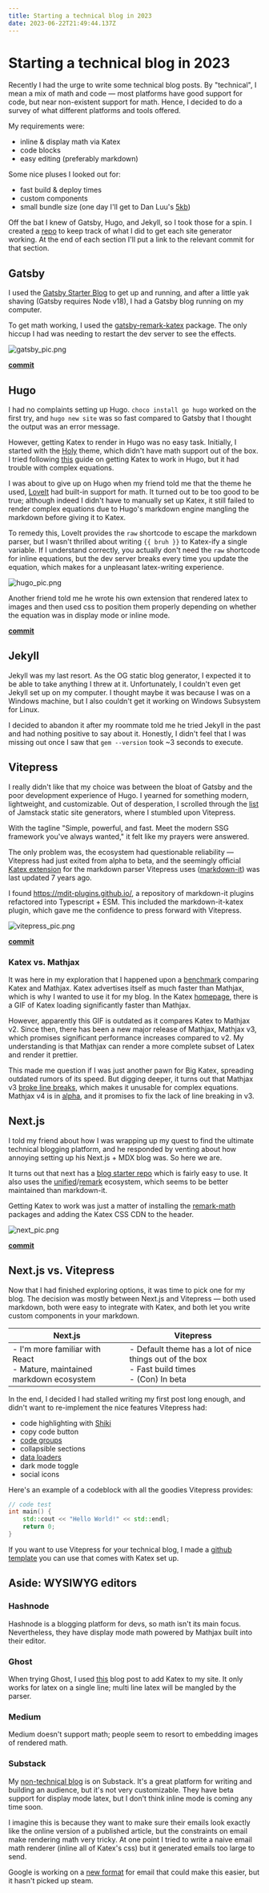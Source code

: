 ```yaml
---
title: Starting a technical blog in 2023
date: 2023-06-22T21:49:44.137Z
---
```

<script setup lang="ts">
const bruh = "{{< raw >}}$n${{< /raw >}}"
</script>
# Starting a technical blog in 2023

Recently I had the urge to write some technical blog posts. By "technical", I mean a mix of math and code —
most platforms have good support for code, but near non-existent support for math. 
Hence, I decided to do a survey of what different platforms and tools offered.

My requirements were:
- inline & display math via Katex
- code blocks
- easy editing (preferably markdown)

Some nice pluses I looked out for:
- fast build & deploy times
- custom components
- small bundle size (one day I'll get to Dan Luu's [5kb](https://danluu.com/))

Off the bat I knew of Gatsby, Hugo, and Jekyll, so I took those for a spin. I created a 
[repo](https://github.com/SimonBerens/technical-blog-exploration) to keep track of what I did to get each
site generator working. At the end of each section I'll put a link to the relevant commit for that section.

## Gatsby
I used the [Gatsby Starter Blog](https://www.gatsbyjs.com/starters/gatsbyjs/gatsby-starter-blog) to get up and running,
and after a little yak shaving (Gatsby requires Node v18), I had a Gatsby blog running on my computer.

To get math working, I used the [gatsby-remark-katex](https://www.gatsbyjs.com/plugins/gatsby-remark-katex/) package.
The only hiccup I had was needing to restart the dev server to see the effects.

![gatsby_pic.png](gatsby_pic.png)

[**commit**](https://github.com/SimonBerens/technical-blog-exploration/commit/8640b7c4505bfe9418c4a7326861ad3bb9762714#diff-325a28b3dca48201bb600ac5c4f1b4820074081fa5491223cd3437556f601fa0)

## Hugo
I had no complaints setting up Hugo. `choco install go hugo` worked on the first try, 
and `hugo new site` was so fast compared to Gatsby that I thought the output was an error message.

However, getting Katex to render in Hugo was no easy task. Initially, 
I started with the [Holy](https://github.com/serkodev/holy) theme, which didn't have math support out of the box.
I tried following [this](https://mertbakir.gitlab.io/hugo/math-typesetting-in-hugo/) guide on getting Katex to work in 
Hugo, but it had trouble with complex equations.

I was about to give up on Hugo when my friend told me that the theme he used, [LoveIt](https://hugoloveit.com/) had
built-in support for math. It turned out to be too good to be true; although indeed I didn't have to manually set up
Katex, it still failed to render complex equations due to Hugo's markdown engine mangling the markdown before giving
it to Katex.

To remedy this, LoveIt provides the `raw` shortcode to escape the markdown parser, but I wasn't thrilled about writing
`{{ bruh }}` to Katex-ify a single variable. If I understand correctly, you actually don't need the `raw` shortcode for
inline equations, but the dev server breaks every time you update the equation, which makes for a unpleasant
latex-writing experience.

![hugo_pic.png](hugo_pic.png)

Another friend told me he wrote his own extension that rendered latex to images and then used 
css to position them properly depending on whether the equation was in display mode or inline mode.

[**commit**](https://github.com/SimonBerens/technical-blog-exploration/commit/503e05185878af5a149b75481865986153646f3e)

## Jekyll
Jekyll was my last resort. As the OG static blog generator, I expected it to be able to take anything I threw
at it. Unfortunately, I couldn't even get Jekyll set up on my computer. I thought maybe it was because I was on a 
Windows machine, but I also couldn't get it working on Windows Subsystem for Linux. 

I decided to abandon it after my roommate told me he tried Jekyll in the past and had nothing positive to say about it. 
Honestly, I didn't feel that I was missing out once I saw that `gem --version` took ~3 seconds to execute.

## Vitepress
I really didn't like that my choice was between the bloat of Gatsby and the poor development experience of Hugo. I yearned for something
modern, lightweight, and customizable. Out of desperation, I scrolled through the 
[list](https://jamstack.com/generators/) of Jamstack static site generators, where I stumbled upon Vitepress.

With the tagline "Simple, powerful, and fast. Meet the modern SSG framework you've always wanted," it felt like my
prayers were answered.

The only problem was, the ecosystem had questionable reliability — Vitepress had just exited from alpha to beta,
and the seemingly official [Katex extension](https://www.npmjs.com/package/markdown-it-katex) for the markdown parser
Vitepress uses ([markdown-it](https://github.com/markdown-it/markdown-it)) was last updated 7 years ago.

I found https://mdit-plugins.github.io/, a repository of markdown-it plugins refactored into Typescript + ESM.
This included the markdown-it-katex plugin, which gave me the confidence to press forward with Vitepress.

![vitepress_pic.png](vitepress_pic.png)

[**commit**](https://github.com/SimonBerens/technical-blog-exploration/commit/57bee540b3b5476a32c10c37ca33e8df04601297)

### Katex vs. Mathjax
It was here in my exploration that I happened upon a
[benchmark](https://www.intmath.com/cg5/katex-mathjax-comparison.php) comparing Katex and Mathjax. Katex advertises
itself as much faster than Mathjax, which is why I wanted to use it for my blog. 
In the Katex [homepage](https://katex.org/), there is a GIF of Katex loading significantly faster than Mathjax.

However, apparently this GIF is outdated as it compares Katex to Mathjax v2. Since then, there has been a new major
release of Mathjax, Mathjax v3, which promises significant performance increases compared to v2. My understanding is
that Mathjax can render a more complete subset of Latex and render it prettier.

This made me question if I was just another pawn for Big Katex, spreading outdated rumors of its speed.
But digging deeper, it turns out that Mathjax v3 [broke line breaks](https://github.com/mathjax/MathJax/issues/2312),
which makes it unusable for complex equations. 
Mathjax v4 is in [alpha](https://github.com/mathjax/MathJax-src/releases/tag/4.0.0-alpha.1), and it promises
to fix the lack of line breaking in v3.

## Next.js
I told my friend about how I was wrapping up my quest to find the ultimate technical blogging platform,
and he responded by venting about how annoying setting up his Next.js + MDX blog was. So here we are.

It turns out that next has a [blog starter repo](https://github.com/vercel/next.js/tree/canary/examples/blog-starter)
which is fairly easy to use. It also uses the 
[unified](https://unifiedjs.com/)/[remark](https://github.com/remarkjs/remark) ecosystem, which seems to be better
maintained than markdown-it. 

Getting Katex to work was just a matter of installing the [remark-math](https://github.com/remarkjs/remark-math)
packages and adding the Katex CSS CDN to the header.

![next_pic.png](next_pic.png)

[**commit**](https://github.com/SimonBerens/technical-blog-exploration/commit/4e006a0c1a15eda716e0cb3ebfde4c7c3b8bc4a3)

## Next.js vs. Vitepress
Now that I had finished exploring options, it was time to pick one for my blog. The decision was mostly between
Next.js and Vitepress — both used markdown, both were easy to integrate with Katex, and both let you write custom components
in your markdown.

| Next.js                                                                     | Vitepress                                                                                            |
|-----------------------------------------------------------------------------|------------------------------------------------------------------------------------------------------|
| - I'm more familiar with React<br/> - Mature, maintained markdown ecosystem | - Default theme has a lot of nice things out of the box<br/> - Fast build times<br/> - (Con) In beta |

In the end, I decided I had stalled writing my first post long enough, 
and didn't want to re-implement the nice features Vitepress had:
- code highlighting with [Shiki](https://shiki.matsu.io/)
- copy code button
- [code groups](https://vitepress.dev/guide/markdown#code-groups)
- collapsible sections
- [data loaders](https://vitepress.dev/guide/data-loading#createcontentloader)
- dark mode toggle
- social icons

Here's an example of a codeblock with all the goodies Vitepress provides:

```cpp
// code test
int main() {
    std::cout << "Hello World!" << std::endl;
    return 0;
}
```

If you want to use Vitepress for your technical blog, I made a 
[github template](https://github.com/SimonBerens/technical-blog-template) you can use that comes with Katex set up.

## Aside: WYSIWYG editors
### Hashnode
Hashnode is a blogging platform for devs, so math isn't its main focus. Nevertheless, they have display mode math 
powered by Mathjax built into their editor.

### Ghost
When trying Ghost, I used [this](https://www.naut.ca/blog/2019/04/01/quickly-add-latex-math-rendering-to-a-ghost-blog/)
blog post to add Katex to my site. It only works for latex on a single line; multi line latex will be mangled by the
parser.

### Medium
Medium doesn't support math; people seem to resort to embedding images of rendered math.

### Substack
My [non-technical blog](https://simonberens.com/) is on Substack. It's a great platform for writing and building 
an audience, but it's not very customizable. They have beta support for display mode latex, but I don't think inline
mode is coming any time soon. 

I imagine this is because they want to make sure their emails look exactly like the online version of a published article, but the
constraints on email make rendering math very tricky. At one point I tried to write a naive email math renderer
(inline all of Katex's css) but it generated emails too large to send.

Google is working on a [new format](https://amp.dev/about/email) for email that could make this easier, but it hasn't
picked up steam.
